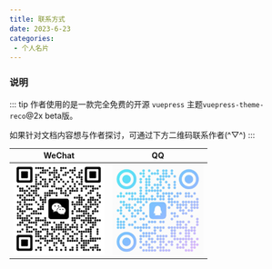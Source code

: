 ```yaml
---
title: 联系方式
date: 2023-6-23
categories:
 - 个人名片
---
```


### 说明

::: tip
作者使用的是一款完全免费的开源 `vuepress` 主题`vuepress-theme-reco`@2x beta版。

如果针对文档内容想与作者探讨，可通过下方二维码联系作者(^▽^)
:::

|WeChat|QQ|
|:-:|:-:|
|<img style="width: 160px" src="/WeChat.png" />|<img style="width: 160px" src="/QQ.png" />|